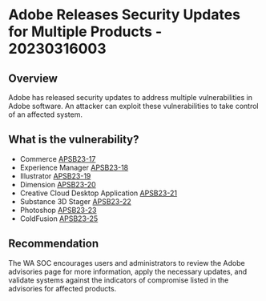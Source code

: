 # Adobe Releases Security Updates for Multiple Products - 20230316003

## Overview

Adobe has released security updates to address multiple vulnerabilities in Adobe software. An attacker can exploit these vulnerabilities to take control of an affected system.

## What is the vulnerability?

- Commerce [APSB23-17](https://helpx.adobe.com/security/products/magento/apsb23-17.html "Security update available for Adobe Commerce | APSB23-17")
- Experience Manager [APSB23-18](https://helpx.adobe.com/security/products/experience-manager/apsb23-18.html "Security updates available for Adobe Experience Manager | APSB23-18")
- Illustrator [APSB23-19](https://helpx.adobe.com/security/products/illustrator/apsb23-19.html "Security Updates Available for Adobe Illustrator | APSB23-19")
- Dimension [APSB23-20](https://helpx.adobe.com/security/products/dimension/apsb23-20.html "Security updates available for Dimension | APSB23-20")
- Creative Cloud Desktop Application [APSB23-21](https://helpx.adobe.com/security/products/creative-cloud/apsb23-21.html "Security update available for Adobe Creative Cloud Desktop Application | APSB23-21")
- Substance 3D Stager [APSB23-22](https://helpx.adobe.com/security/products/substance3d_stager/apsb23-22.html "Security updates available for Substance 3D Stager | APSB23-22")
- Photoshop [APSB23-23](https://helpx.adobe.com/security/products/photoshop/apsb23-23.html "Security update available for Adobe Photoshop | APSB23-23")
- ColdFusion [APSB23-25](https://helpx.adobe.com/security/products/coldfusion/apsb23-25.html "Security updates available for Adobe ColdFusion | APSB23-25")

## Recommendation

The WA SOC encourages users and administrators to review the Adobe advisories page for more information, apply the necessary updates, and validate systems against the indicators of compromise listed in the advisories for affected products.
